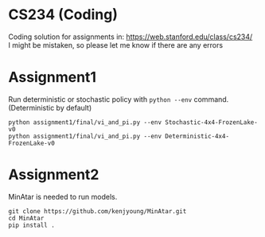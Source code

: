 # CS234 (Coding)
Coding solution for assignments in:
https://web.stanford.edu/class/cs234/
</br>
I might be mistaken, so please let me know if there are any errors

# Assignment1
Run deterministic or stochastic policy with `python --env` command.
(Deterministic by default)
```
python assignment1/final/vi_and_pi.py --env Stochastic-4x4-FrozenLake-v0
python assignment1/final/vi_and_pi.py --env Deterministic-4x4-FrozenLake-v0
```

# Assignment2
MinAtar is needed to run models.
```
git clone https://github.com/kenjyoung/MinAtar.git
cd MinAtar
pip install .
```